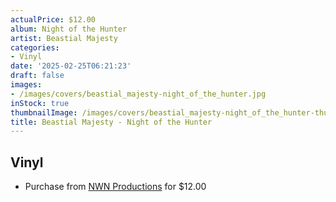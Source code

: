 ```yaml
---
actualPrice: $12.00
album: Night of the Hunter
artist: Beastial Majesty
categories:
- Vinyl
date: '2025-02-25T06:21:23'
draft: false
images:
- /images/covers/beastial_majesty-night_of_the_hunter.jpg
inStock: true
thumbnailImage: /images/covers/beastial_majesty-night_of_the_hunter-thumb.jpg
title: Beastial Majesty - Night of the Hunter
---
```


## Vinyl
* Purchase from [NWN Productions](http://shop.nwnprod.com/index.php?route=product/product&path=76&product_id=47544&sort=pd.name&order=ASC) for $12.00

